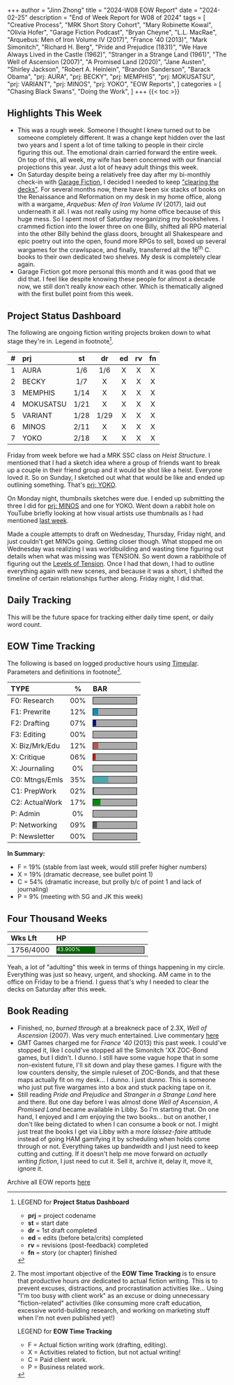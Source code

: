 +++
author = "Jinn Zhong"
title = "2024-W08 EOW Report"
date = "2024-02-25"
description = "End of Week Report for W08 of 2024"
tags = [
    "Creative Process",
    "MRK Short Story Cohort",
    "Mary Robinette Kowal",
    "Olivia Hofer",
    "Garage Fiction Podcast",
    "Bryan Cheyne",
    "L.L. MacRae",
    "Arquebus: Men of Iron Volume IV (2017)",
    "France '40 (2013)",
    "Mark Simonitch",
    "Richard H. Berg",
    "Pride and Prejudice (1831)",
    "We Have Always Lived in the Castle (1962)",
    "Stranger in a Strange Land (1961)",
    "The Well of Ascension (2007)",
    "A Promised Land (2020)",
    "Jane Austen",
    "Shirley Jackson",
    "Robert A. Heinlein",
    "Brandon Sanderson",
    "Barack Obama",
    "prj: AURA",
    "prj: BECKY",
    "prj: MEMPHIS",
    "prj: MOKUSATSU",
    "prj: VARIANT",
    "prj: MINOS",
    "prj: YOKO",
    "EOW Reports",
]
categories = [
    "Chasing Black Swans",
    "Doing the Work",
]
+++
{{< toc >}}

## Highlights This Week

* This was a rough week. Someone I thought I knew turned out to be someone completely different. It was a change kept hidden over the last two years and I spent a lot of time talking to people in their circle figuring this out. The emotional drain carried forward the entire week. On top of this, all week, my wife has been concerned with our financial projections this year. Just a lot of heavy adult things this week.
* On Saturday despite being a relatively free day after my bi-monthly check-in with [Garage Fiction](https://journal.jinnzhong.com/tags/garage-fiction-podcast/), I decided I needed to keep ["clearing the decks"](https://journal.jinnzhong.com/notes-four-thousand-weeks-2021/). For several months now, there have been six stacks of books on the Renaissance and Reformation on my desk in my home office, along with a wargame, _Arquebus: Men of Iron Volume IV_ (2017), laid out underneath it all. I was not really using my home office because of this huge mess. So I spent most of Saturday reorganizing my bookshelves. I crammed fiction into the lower three on one Billy, shifted all RPG material into the other Billy behind the glass doors, brought all Shakespeare and epic poetry out into the open, found more RPGs to sell, boxed up several wargames for the crawlspace, and finally, transferred all the 16<sup>th</sup> C. books to their own dedicated two shelves. My desk is completely clear again.
* Garage Fiction got more personal this month and it was good that we did that. I feel like despite knowing these people for almost a decade now, we still don't really _know_ each other. Which is thematically aligned with the first bullet point from this week.
  
## Project Status Dashboard

The following are ongoing fiction writing projects broken down to what stage they're in. Legend in footnote[^1].

| # | prj | st | dr | ed | rv | fn | 
| :---: | :--- | :---: | :---: | :---: |  :---: |  :---: |
| 1 | AURA | 1/6 | 1/6 | X | X | X | 
| 2 | BECKY | 1/7 | X | X | X | X | 
| 3 | MEMPHIS | 1/14 | X | X | X | X | 
| 4 | MOKUSATSU | 1/21 | X | X | X | X | 
| 5 | VARIANT | 1/28 | 1/29 | X | X | X | X | 
| 6 | MINOS | 2/11 | X | X | X | X | X | 
| 7 | YOKO | 2/18 | X | X | X | X | X | 

Friday from week before we had a MRK SSC class on _Heist Structure_. I mentioned that I had a sketch idea where a group of friends want to break up a couple in their friend group and it would be shot like a heist. Everyone loved it. So on Sunday, I sketched out what that would be like and ended up outlining something. That's [prj: YOKO](https://journal.jinnzhong.com/tags/prj-yoko/).

On Monday night, thumbnails sketches were due. I ended up submitting the three I did for [prj: MINOS](https://journal.jinnzhong.com/tags/prj-minos/) and one for YOKO. Went down a rabbit hole on YouTube briefly looking at how visual artists use thumbnails as I had mentioned [last week](https://journal.jinnzhong.com/2024-w07-eow-report/).

Made a couple attempts to draft on Wednesday, Thursday, Friday night, and just couldn't get MINOs going. Getting closer though. What stopped me on Wednesday was realizing I was worldbuilding and wasting time figuring out details when what was missing was TENSION. So went down a rabbithole of figuring out the [Levels of Tension](https://journal.jinnzhong.com/levels-of-tension/). Once I had that down, I had to outline everything again with new scenes, and because it was a short, I shifted the timeline of certain relationships further along. Friday night, I did that.

## Daily Tracking

This will be the future space for tracking either daily time spent, or daily word count.

## EOW Time Tracking

The following is based on logged productive hours using [Timeular](https://timeular.com/?linkId=lp_182779&sourceId=colin-yj-chung&tenantId=timeular). Parameters and definitions in footnote[^2].

| TYPE | % | BAR |
| :--- | :---: | :--- |
| F0: Research | 00% | <div style="width:100px;height:15px;background:#AAAAAA;border:1.3px solid #000000;"><div style="width:00%;height:14px;background:#0492C2;font-size:12px; color:white; line-height:12px;"></div></div> |
| F1: Prewrite | 12% | <div style="width:100px;height:15px;background:#AAAAAA;border:1.3px solid #000000;"><div style="width:12%;height:14px;background:#0492C2;font-size:12px; color:white; line-height:12px;"></div></div> |
| F2: Drafting | 07% | <div style="width:100px;height:15px;background:#AAAAAA;border:1.3px solid #000000;"><div style="width:07%;height:14px;background:#051094;font-size:12px; color:white; line-height:12px;"></div></div> |
| F3: Editing | 00% | <div style="width:100px;height:15px;background:#AAAAAA;border:1.3px solid #000000;"><div style="width:00%;height:14px;background:#051094;font-size:12px; color:white; line-height:12px;"></div></div> |
| X: Biz/Mrk/Edu | 12% | <div style="width:100px;height:15px;background:#AAAAAA;border:1.3px solid #000000;"><div style="width:12%;height:14px;background:#BC544B;font-size:12px; color:white; line-height:12px;"></div></div> |
| X: Critique | 06% | <div style="width:100px;height:15px;background:#AAAAAA;border:1.3px solid #000000;"><div style="width:06%;height:14px;background:#D21404;font-size:12px; color:white; line-height:12px;"></div></div> |
| X: Journaling | 0% | <div style="width:100px;height:15px;background:#AAAAAA;border:1.3px solid #000000;"><div style="width:0%;height:14px;background:#D21404;font-size:12px; color:white; line-height:12px;"></div></div> |
| C0: Mtngs/Emls | 35% |<div style="width:100px;height:15px;background:#AAAAAA;border:1.3px solid #000000;"><div style="width:35%;height:14px;background:#48AAAD;font-size:12px; color:white; line-height:12px;"></div></div> |
| C1: PrepWork | 02% | <div style="width:100px;height:15px;background:#AAAAAA;border:1.3px solid #000000;"><div style="width:02%;height:14px;background:#028A0F;font-size:12px; color:white; line-height:12px;"></div></div> |
| C2: ActualWork | 17% | <div style="width:100px;height:15px;background:#AAAAAA;border:1.3px solid #000000;"><div style="width:17%;height:14px;background:#028A0F;font-size:12px; color:white; line-height:12px;"></div></div> |
| P: Admin | 0% | <div style="width:100px;height:15px;background:#AAAAAA;border:1.3px solid #000000;"><div style="width:0%;height:14px;background:#59515e;font-size:12px; color:white; line-height:12px;"></div></div> |
| P: Networking | 09% | <div style="width:100px;height:15px;background:#AAAAAA;border:1.3px solid #000000;"><div style="width:09%;height:14px;background:#59515e;font-size:12px; color:white; line-height:12px;"></div></div> |
| P: Newsletter | 00% | <div style="width:100px;height:15px;background:#AAAAAA;border:1.3px solid #000000;"><div style="width:00%;height:14px;background:#59515e;font-size:12px; color:white; line-height:12px;"></div></div> |

**In Summary:**
* F = 19% (stable from last week, would still prefer higher numbers)
* X = 19% (dramatic decrease, see bullet point 1)
* C = 54% (dramatic increase, but prolly b/c of point 1 and lack of journaling)
* P = 9% (meeting with SG and JK this week)

## Four Thousand Weeks

| Wks Lft | HP |
| :--- | :--- |
| 1756/4000 | <div style="width:200px;height:15px;background:#AAAAAA;border:1.3px solid #000000;"><div style="width:43.900%;height:15px;background:#006600;font-size:12px; color:white; line-height:12px;">43.900%</div></div> |

Yeah, a lot of "adulting" this week in terms of things happening in my circle. Everything was just so heavy, urgent, and shocking. AM came in to the office on Friday to be a friend. I guess that's why I needed to clear the decks on Saturday after this week.

## Book Reading

* Finished, no, _burned through_ at a breakneck pace of 2.3X, _Well of Ascension_ (2007). Was very much entertained. Live commentary [here](https://journal.jinnzhong.com/commentary-the-well-of-ascension-2007/)
* GMT Games charged me for _France '40_ (2013) this past week. I could've stopped it, like I could've stopped all the Simonitch 'XX ZOC-Bond games, but I didn't. I dunno. I still have some vague hope that in some non-existent future, I'll sit down and play these games. I figure with the low counters density, the simple ruleset of ZOC-Bonds, and that these maps actually fit on my desk... I dunno. I just dunno. This is someone who just put five wargames into a box and stuck packing tape on it.
* Still reading _Pride and Prejudice_ and _Stranger in a Strange Land_ here and there. But one day before I was almost done _Well of Ascension_, _A Promised Land_ became available in Libby. So I'm starting that. On one hand, I enjoyed and I _am_ enjoying the two books... but on another, I don't like being dictated to when I can consume a book or not. I might just treat the books I get via Libby with a more _laissez-faire_ attitude instead of going HAM gamifying it by scheduling when holds come through or not. Everything takes up bandwidth and I just need to keep cutting and cutting. If it doesn't help me move forward on _actually writing fiction_, I just need to cut it. Sell it, archive it, delay it, move it, ignore it.

Archive all EOW reports [here](https://journal.jinnzhong.com/tags/eow-reports/)

[^1]: LEGEND for **Project Status Dashboard**

    * **prj** = project codename
    * **st** = start date
    * **dr** = 1st draft completed
    * **ed** = edits (before beta/crits) completed
    * **rv** = revisions (post-feedback) completed
    * **fn** = story (or chapter) finished

[^2]: The most important objective of the **EOW Time Tracking** is to ensure that productive hours _are_ dedicated to actual fiction writing. This is to prevent excuses, distractions, and procrastination activities like... Using "I'm too busy with client work" as an excuse or doing unnecessary "fiction-related" activities (like consuming more craft education, excessive world-building research, and working on marketing stuff when I'm not even published yet!)
    
    LEGEND for **EOW Time Tracking**
    * F = Actual fiction writing work (drafting, editing).
    * X = Activities related to fiction, but not actual writing!
    * C = Paid client work.
    * P = Business related work.


